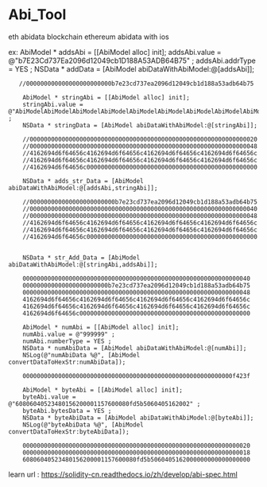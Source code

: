 # Abi_Tool
eth abidata blockchain
ethereum abidata with ios

ex:
        AbiModel * addsAbi = [[AbiModel alloc] init];
        addsAbi.value = @"b7E23Cd737Ea2096d12049cb1D188A53ADB64B75" ;
        addsAbi.addrType = YES ;
        NSData * addData = [AbiModel abiDataWithAbiModel:@[addsAbi]];
       
       //000000000000000000000000b7e23cd737ea2096d12049cb1d188a53adb64b75
        
        AbiModel * stringAbi = [[AbiModel alloc] init];
        stringAbi.value = @"AbiModelAbiModelAbiModelAbiModelAbiModelAbiModelAbiModelAbiModelAbiModel" ;
        NSData * stringData = [AbiModel abiDataWithAbiModel:@[stringAbi]];
        
        //0000000000000000000000000000000000000000000000000000000000000020
        //0000000000000000000000000000000000000000000000000000000000000048
        //4162694d6f64656c4162694d6f64656c4162694d6f64656c4162694d6f64656c
        //4162694d6f64656c4162694d6f64656c4162694d6f64656c4162694d6f64656c
        //4162694d6f64656c000000000000000000000000000000000000000000000000

        NSData * adds_str_Data = [AbiModel abiDataWithAbiModel:@[addsAbi,stringAbi]];

        //000000000000000000000000b7e23cd737ea2096d12049cb1d188a53adb64b75
        //0000000000000000000000000000000000000000000000000000000000000040
        //0000000000000000000000000000000000000000000000000000000000000048
        //4162694d6f64656c4162694d6f64656c4162694d6f64656c4162694d6f64656c
        //4162694d6f64656c4162694d6f64656c4162694d6f64656c4162694d6f64656c
        //4162694d6f64656c000000000000000000000000000000000000000000000000


        NSData * str_Add_Data = [AbiModel abiDataWithAbiModel:@[stringAbi,addsAbi]];
        
        0000000000000000000000000000000000000000000000000000000000000040
        000000000000000000000000b7e23cd737ea2096d12049cb1d188a53adb64b75
        0000000000000000000000000000000000000000000000000000000000000048
        4162694d6f64656c4162694d6f64656c4162694d6f64656c4162694d6f64656c
        4162694d6f64656c4162694d6f64656c4162694d6f64656c4162694d6f64656c
        4162694d6f64656c000000000000000000000000000000000000000000000000      

        AbiModel * numAbi = [[AbiModel alloc] init];
        numAbi.value = @"999999" ;
        numAbi.numberType = YES ;
        NSData * numAbiData = [AbiModel abiDataWithAbiModel:@[numAbi]];
        NSLog(@"numAbiData %@", [AbiModel convertDataToHexStr:numAbiData]);
        
        00000000000000000000000000000000000000000000000000000000000f423f
        
        AbiModel * byteAbi = [[AbiModel alloc] init];
        byteAbi.value = @"60806040523480156200001157600080fd5b5060405162002" ;
        byteAbi.bytesData = YES ;
        NSData * byteAbiData = [AbiModel abiDataWithAbiModel:@[byteAbi]];
        NSLog(@"byteAbiData %@", [AbiModel convertDataToHexStr:byteAbiData]);
        
        0000000000000000000000000000000000000000000000000000000000000020
        0000000000000000000000000000000000000000000000000000000000000018
        60806040523480156200001157600080fd5b5060405162000000000000000000
        
  learn url : https://solidity-cn.readthedocs.io/zh/develop/abi-spec.html
        
        
